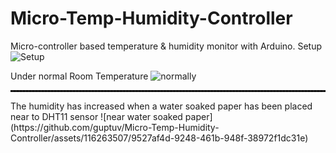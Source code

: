 # Micro-Temp-Humidity-Controller
Micro-controller based temperature &amp; humidity monitor with Arduino.
Setup 
![Setup](https://github.com/guptuv/Micro-Temp-Humidity-Controller/assets/116263507/7b1e9860-e388-47c7-a0f5-b203c0cd8788)

Under normal Room Temperature
![normally](https://github.com/guptuv/Micro-Temp-Humidity-Controller/assets/116263507/c9d144bc-9802-4f60-8843-f5c7af268355)
<hr style="border: 1px dashed black;">
The humidity has increased when a water soaked paper has been placed near to DHT11 sensor
![near water soaked paper](https://github.com/guptuv/Micro-Temp-Humidity-Controller/assets/116263507/9527af4d-9248-461b-948f-38972f1dc31e)

